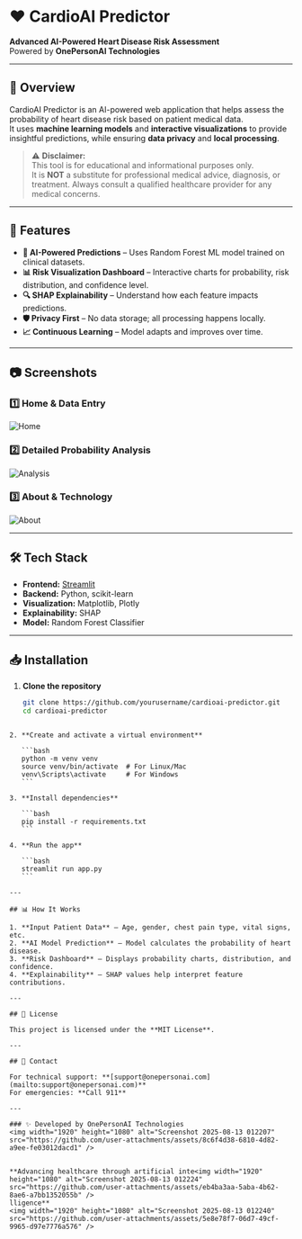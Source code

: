 
# ❤️ CardioAI Predictor

**Advanced AI-Powered Heart Disease Risk Assessment**  
Powered by **OnePersonAI Technologies**

---

## 📌 Overview

CardioAI Predictor is an AI-powered web application that helps assess the probability of heart disease risk based on patient medical data.  
It uses **machine learning models** and **interactive visualizations** to provide insightful predictions, while ensuring **data privacy** and **local processing**.

> ⚠ **Disclaimer:**  
> This tool is for educational and informational purposes only.  
> It is **NOT** a substitute for professional medical advice, diagnosis, or treatment. Always consult a qualified healthcare provider for any medical concerns.

---

## 🚀 Features

- **🧠 AI-Powered Predictions** – Uses Random Forest ML model trained on clinical datasets.
- **📊 Risk Visualization Dashboard** – Interactive charts for probability, risk distribution, and confidence level.
- **🔍 SHAP Explainability** – Understand how each feature impacts predictions.
- **🛡 Privacy First** – No data storage; all processing happens locally.
- **📈 Continuous Learning** – Model adapts and improves over time.

---

## 📷 Screenshots

### 1️⃣ Home & Data Entry
![Home](assets/screenshot1.png)

### 2️⃣ Detailed Probability Analysis
![Analysis](assets/screenshot2.png)

### 3️⃣ About & Technology
![About](assets/screenshot3.png)

---

## 🛠 Tech Stack

- **Frontend:** [Streamlit](https://streamlit.io/)  
- **Backend:** Python, scikit-learn  
- **Visualization:** Matplotlib, Plotly  
- **Explainability:** SHAP  
- **Model:** Random Forest Classifier

---

## 📥 Installation

1. **Clone the repository**
   ```bash
   git clone https://github.com/yourusername/cardioai-predictor.git
   cd cardioai-predictor
````

2. **Create and activate a virtual environment**

   ```bash
   python -m venv venv
   source venv/bin/activate  # For Linux/Mac
   venv\Scripts\activate     # For Windows
   ```

3. **Install dependencies**

   ```bash
   pip install -r requirements.txt
   ```

4. **Run the app**

   ```bash
   streamlit run app.py
   ```

---

## 📊 How It Works

1. **Input Patient Data** – Age, gender, chest pain type, vital signs, etc.
2. **AI Model Prediction** – Model calculates the probability of heart disease.
3. **Risk Dashboard** – Displays probability charts, distribution, and confidence.
4. **Explainability** – SHAP values help interpret feature contributions.

---

## 📜 License

This project is licensed under the **MIT License**.

---

## 📧 Contact

For technical support: **[support@onepersonai.com](mailto:support@onepersonai.com)**
For emergencies: **Call 911**

---

### ✨ Developed by OnePersonAI Technologies
<img width="1920" height="1080" alt="Screenshot 2025-08-13 012207" src="https://github.com/user-attachments/assets/8c6f4d38-6810-4d82-a9ee-fe03012dacd1" />


**Advancing healthcare through artificial inte<img width="1920" height="1080" alt="Screenshot 2025-08-13 012224" src="https://github.com/user-attachments/assets/eb4ba3aa-5aba-4b62-8ae6-a7bb1352055b" />
lligence**
<img width="1920" height="1080" alt="Screenshot 2025-08-13 012240" src="https://github.com/user-attachments/assets/5e8e78f7-06d7-49cf-9965-d97e7776a576" />
